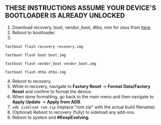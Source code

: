 ## THESE INSTRUCTIONS ASSUME YOUR DEVICE'S BOOTLOADER IS ALREADY UNLOCKED

1. Download recovery, boot, vendor_boot, dtbo, rom for zeus from [here](https://sourceforge.net/projects/evolution-x/files/zeus/15/).
2. Reboot to bootloader.
3.
```fastboot flash recovery recovery.img```

```fastboot flash boot boot.img```

```fastboot flash vendor_boot vendor_boot.img```

```fastboot flash dtbo dtbo.img```

4. Reboot to recovery.
5. While in recovery, navigate to **Factory Reset** → **Format Data/Factory Reset** and confirm to format the device.
6. When done formatting, go back to the main menu and then navigate to **Apply Update** → **Apply from ADB**.
7. `adb sideload rom.zip` (replace "rom.zip" with the actual build filename).
8. (Optional) Reboot to recovery (fully) to sideload any add-ons.
9. Reboot to system and **#KeepEvolving**.
